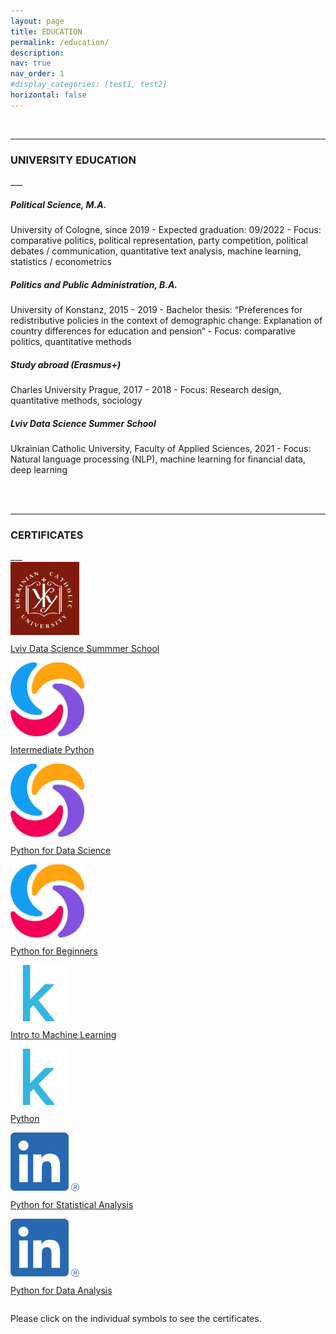 ```yaml
---
layout: page
title: EDUCATION
permalink: /education/
description: 
nav: true
nav_order: 1
#display_categories: [test1, test2]
horizontal: false
---
```





<!-- Empty line -->
<br/>

___
<h3>UNIVERSITY EDUCATION</h3>
___

<!-- Empty line -->
<br/>




<h5><b>Political Science, M.A.</b></h5>
University of Cologne, since 2019
- Expected graduation: 09/2022
- Focus: comparative politics, political representation, party competition, political debates / communication, quantitative text analysis, machine learning, statistics / econometrics



<!-- Empty line -->
<br/>



<h5><b>Politics and Public Administration, B.A.</b></h5>
University of Konstanz, 2015 - 2019
- Bachelor thesis: “Preferences for redistributive policies in the context of demographic change: Explanation of country differences for education and pension“
- Focus: comparative politics, quantitative methods



<!-- Empty line -->
<br/>



<h5><b>Study abroad (Erasmus+)</b></h5>
Charles University Prague, 2017 - 2018
- Focus: Research design, quantitative methods, sociology



<!-- Empty line -->
<br/>




<h5><b>Lviv Data Science Summer School</b></h5>
Ukrainian Catholic University, Faculty of Applied Sciences, 2021
- Focus: Natural language processing (NLP), machine learning for financial data, deep learning





<!-- Empty line -->
<br/><br/>

___
<h3>CERTIFICATES</h3>
___

<!-- Empty line -->
<br/>


<!--
<div class="row">
  <div class="column">
    <div class="card"><img src="/images/lviv_summerschool.png"><a href="certificate_lviv.pdf"></a></div>
  </div>

  <div class="column">
    <div class="card"><img src="/images/Solo_Learn_Logo.png"></div>
  </div>
  <div class="column">
    <div class="card"><img src="/images/Solo_Learn_Logo.png"></div>
  </div>
  <div class="column">
    <div class="card"><img src="/images/Solo_Learn_Logo.png"></div>
  </div>
</div>  

<br/>

<div class="row">
  <div class="column">
    <div class="card"><img src="/images/Kaggle_logo.png"></div>
  </div>
  <div class="column">
    <div class="card"><img src="/images/Kaggle_logo.png"></div>
  </div>

  <div class="column">
    <div class="card"><img src="/images/LI-Logo.png"></div>
  </div>
  <div class="column">
    <div class="card"><img src="/images/LI-Logo.png"></div>
  </div>
</div>




<div class ="parent">

<div class="card"><img src="/images/lviv_summerschool.png">
  <a class="view" href="certificate_lviv.pdf">/a>
</div>
</div>

-->



<!-------------------------------------------------->
<!-- Images with links to certificates            -->
<!-------------------------------------------------->

<div class="row">
  <!-- Lviv Data Science Summmer School -->
  <div class="column">
    <a href="/images/certificate_lviv.pdf" >
      <img src="/images/lviv_summerschool.png" style="width:110px">
      <p style="margin-top:10px;">Lviv Data Science Summmer School</p>
    </a>
  </div>
  <!-- Sololearn certificates -->
  <div class="column">
    <a href="/images/SoloLearn_intermediate_Python.jpg" >
      <img src="/images/SoloLearn_logo.png" style="width:119px">
      <p style="margin-top:10px;"> Intermediate Python</p>
    </a>
  </div>
  <div class="column">
    <a href="/images/SoloLearn_Data_Science_Python.JPG" >
      <img src="/images/SoloLearn_logo.png" style="width:119px">
      <p style="margin-top:10px;">Python for Data Science</p>
    </a>
  </div>
  <div class="column">
    <a href="/images/SoloLearn_Beginner_Python.JPG" >
      <img src="/images/SoloLearn_logo.png" style="width:119px">
      <p style="margin-top:10px;">Python for Beginners</p>
    </a>
  </div>
  <!-- Kaggle certificates -->
  <div class="column">
    <a href="/images/Kaggle_Intro_to_Machine_Learning.png" >
      <img src="/images/kaggle_logo2.png" style="width:90px">
      <p style="margin-top:10px;">Intro to Machine Learning</p>
    </a>
  </div>
  <div class="column">
    <a href="/images/Kaggle_Python.png" >
      <img src="/images/kaggle_logo2.png" style="width:90px">
      <p style="margin-top:10px;">Python</p>
    </a>
  </div>
  <!-- LinkedIn certificates -->
  <div class="column">
    <a href="/images/Certificate_Python_Statistical_Evaluation.pdf" >
      <img src="/images/LI-In-Bug.png" style="width:110px">
      <p style="margin-top:10px;">Python for Statistical Analysis</p>
    </a>
  </div>
  <div class="column">
    <a href="/images/Certificate_Python_for_Data_Analysis.pdf" >
      <img src="/images/LI-In-Bug.png" style="width:110px">
      <p style="margin-top:10px;">Python for Data Analysis</p>
    </a>
  </div>
</div>

Please click on the individual symbols to see the certificates.